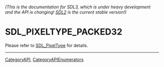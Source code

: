###### (This is the documentation for SDL3, which is under heavy development and the API is changing! [SDL2](https://wiki.libsdl.org/SDL2/) is the current stable version!)
# SDL_PIXELTYPE_PACKED32

Please refer to [SDL_PixelType](SDL_PixelType) for details.

----
[CategoryAPI](CategoryAPI), [CategoryAPIEnumerators](CategoryAPIEnumerators)

